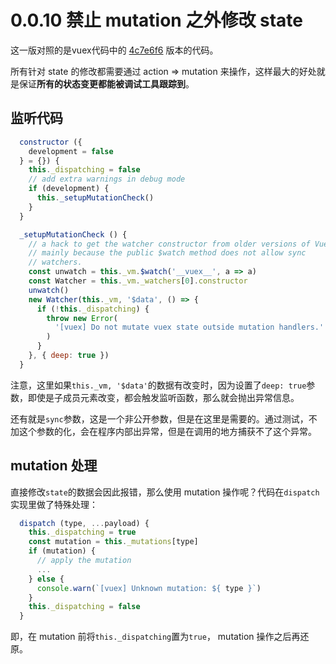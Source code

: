 # 0.0.10 禁止 mutation 之外修改 state

这一版对照的是vuex代码中的 [4c7e6f6](https://github.com/vuejs/vuex/commit/4c7e6f6) 版本的代码。

所有针对 state 的修改都需要通过 action => mutation 来操作，这样最大的好处就是保证**所有的状态变更都能被调试工具跟踪到**。

## 监听代码

```js
  constructor ({
    development = false
  } = {}) {
    this._dispatching = false
    // add extra warnings in debug mode
    if (development) {
      this._setupMutationCheck()
    }
  }

  _setupMutationCheck () {
    // a hack to get the watcher constructor from older versions of Vue
    // mainly because the public $watch method does not allow sync
    // watchers.
    const unwatch = this._vm.$watch('__vuex__', a => a)
    const Watcher = this._vm._watchers[0].constructor
    unwatch()
    new Watcher(this._vm, '$data', () => {
      if (!this._dispatching) {
        throw new Error(
          '[vuex] Do not mutate vuex state outside mutation handlers.'
        )
      }
    }, { deep: true })
  }
```

注意，这里如果`this._vm, '$data'`的数据有改变时，因为设置了`deep: true`参数，即使是子成员元素改变，都会触发监听函数，那么就会抛出异常信息。

还有就是`sync`参数，这是一个非公开参数，但是在这里是需要的。通过测试，不加这个参数的化，会在程序内部出异常，但是在调用的地方捕获不了这个异常。

## mutation 处理

直接修改`state`的数据会因此报错，那么使用 mutation 操作呢？代码在`dispatch`实现里做了特殊处理：

```js
  dispatch (type, ...payload) {
    this._dispatching = true
    const mutation = this._mutations[type]
    if (mutation) {
      // apply the mutation
      ...
    } else {
      console.warn(`[vuex] Unknown mutation: ${ type }`)
    }
    this._dispatching = false
  }
```

即，在 mutation 前将`this._dispatching`置为`true`， mutation 操作之后再还原。
